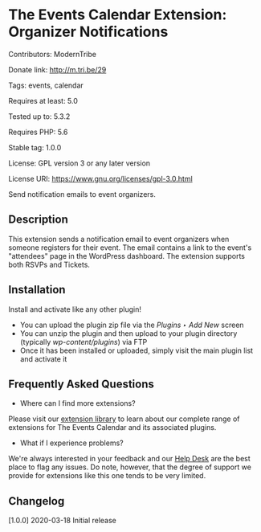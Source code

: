 # The Events Calendar Extension: Organizer Notifications

Contributors: ModernTribe

Donate link: http://m.tri.be/29

Tags: events, calendar

Requires at least: 5.0

Tested up to: 5.3.2

Requires PHP: 5.6

Stable tag: 1.0.0

License: GPL version 3 or any later version

License URI: https://www.gnu.org/licenses/gpl-3.0.html

Send notification emails to event organizers.

## Description

This extension sends a notification email to event organizers when someone registers for their event. The email contains a link to the event's "attendees" page in the WordPress dashboard. The extension supports both RSVPs and Tickets.

## Installation

Install and activate like any other plugin!

* You can upload the plugin zip file via the *Plugins ‣ Add New* screen
* You can unzip the plugin and then upload to your plugin directory (typically _wp-content/plugins_) via FTP
* Once it has been installed or uploaded, simply visit the main plugin list and activate it

## Frequently Asked Questions

* Where can I find more extensions?

Please visit our [extension library](https://theeventscalendar.com/extensions/) to learn about our complete range of extensions for The Events Calendar and its associated plugins.

* What if I experience problems?

We're always interested in your feedback and our [Help Desk](https://support.theeventscalendar.com/) are the best place to flag any issues. Do note, however, that the degree of support we provide for extensions like this one tends to be very limited.

## Changelog

[1.0.0] 2020-03-18
Initial release
